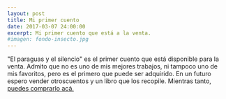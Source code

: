```yaml
---
layout: post
title: Mi primer cuento
date: 2017-03-07 24:00:00
excerpt: Mi primer cuento que está a la venta.
#imagen: fondo-insecto.jpg
---
```


"El paraguas y el silencio" es el primer cuento que está disponible para la venta. Admito que no es uno de mis mejores trabajos, ni tampoco uno de mis favoritos, pero es el primero que puede ser adquirido. En un futuro espero vender otroscuentos y un libro que los recopile. Mientras tanto, [puedes comprarlo acá.](https://books2read.com/u/bpG2A9)